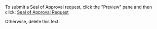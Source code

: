 To submit a Seal of Approval request, click the "Preview" pane and then click:
[Seal of Approval Request](?expand=1&template=seal_of_approval.md)

Otherwise, delete this text.
